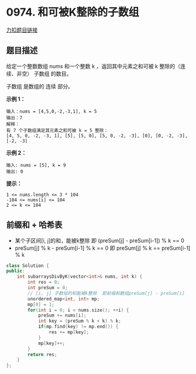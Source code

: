 <p id="和可被K整除的子数组"></p>

# 0974. 和可被K整除的子数组  


[力扣题目链接](https://leetcode.cn/problems/subarray-sums-divisible-by-k/)      


## 题目描述  

给定一个整数数组 nums 和一个整数 k ，返回其中元素之和可被 k 整除的（连续、非空） 子数组 的数目。

子数组 是数组的 连续 部分。



**示例 1：**

    输入：nums = [4,5,0,-2,-3,1], k = 5
    输出：7
    解释：
    有 7 个子数组满足其元素之和可被 k = 5 整除：
    [4, 5, 0, -2, -3, 1], [5], [5, 0], [5, 0, -2, -3], [0], [0, -2, -3], [-2, -3]


**示例 2：**

    输入: nums = [5], k = 9
    输出: 0
 

**提示：**

    1 <= nums.length <= 3 * 104
    -104 <= nums[i] <= 104
    2 <= k <= 104


## 前缀和 + 哈希表  

* 某个子区间[i, j]的和，能被k整除 即  (preSum[j] - preSum[i-1]) % k == 0 
* preSum[j] % k - preSum[i-1] % k == 0  即 preSum[j] % k == preSum[i-1] % k


```cpp
class Solution {
public:
    int subarraysDivByK(vector<int>& nums, int k) {
        int res = 0;
        int preSum = 0;
        // [i, j] 子数组的和能被k整除  即前缀和数组preSum[j] - preSum[i]
        unordered_map<int, int> mp;
        mp[0] = 1;
        for(int i = 0; i < nums.size(); ++i) {
            preSum += nums[i];
            int key = (preSum % k + k) % k;
            if(mp.find(key) != mp.end()) {
                res += mp[key];
            }
            mp[key]++;
        }
        return res;
    }
};
```

